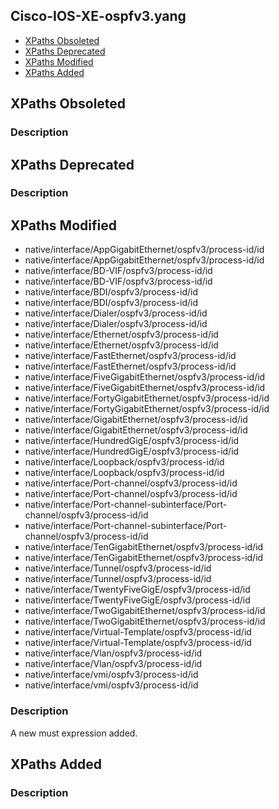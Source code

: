 ## Cisco-IOS-XE-ospfv3.yang


- [XPaths Obsoleted](#xpaths-obsoleted)
- [XPaths Deprecated](#xpaths-deprecated)
- [XPaths Modified](#xpaths-modified)
- [XPaths Added](#xpaths-added)

## XPaths Obsoleted

### Description

## XPaths Deprecated

### Description

## XPaths Modified

- native/interface/AppGigabitEthernet/ospfv3/process-id/id
- native/interface/AppGigabitEthernet/ospfv3/process-id/id
- native/interface/BD-VIF/ospfv3/process-id/id
- native/interface/BD-VIF/ospfv3/process-id/id
- native/interface/BDI/ospfv3/process-id/id
- native/interface/BDI/ospfv3/process-id/id
- native/interface/Dialer/ospfv3/process-id/id
- native/interface/Dialer/ospfv3/process-id/id
- native/interface/Ethernet/ospfv3/process-id/id
- native/interface/Ethernet/ospfv3/process-id/id
- native/interface/FastEthernet/ospfv3/process-id/id
- native/interface/FastEthernet/ospfv3/process-id/id
- native/interface/FiveGigabitEthernet/ospfv3/process-id/id
- native/interface/FiveGigabitEthernet/ospfv3/process-id/id
- native/interface/FortyGigabitEthernet/ospfv3/process-id/id
- native/interface/FortyGigabitEthernet/ospfv3/process-id/id
- native/interface/GigabitEthernet/ospfv3/process-id/id
- native/interface/GigabitEthernet/ospfv3/process-id/id
- native/interface/HundredGigE/ospfv3/process-id/id
- native/interface/HundredGigE/ospfv3/process-id/id
- native/interface/Loopback/ospfv3/process-id/id
- native/interface/Loopback/ospfv3/process-id/id
- native/interface/Port-channel/ospfv3/process-id/id
- native/interface/Port-channel/ospfv3/process-id/id
- native/interface/Port-channel-subinterface/Port-channel/ospfv3/process-id/id
- native/interface/Port-channel-subinterface/Port-channel/ospfv3/process-id/id
- native/interface/TenGigabitEthernet/ospfv3/process-id/id
- native/interface/TenGigabitEthernet/ospfv3/process-id/id
- native/interface/Tunnel/ospfv3/process-id/id
- native/interface/Tunnel/ospfv3/process-id/id
- native/interface/TwentyFiveGigE/ospfv3/process-id/id
- native/interface/TwentyFiveGigE/ospfv3/process-id/id
- native/interface/TwoGigabitEthernet/ospfv3/process-id/id
- native/interface/TwoGigabitEthernet/ospfv3/process-id/id
- native/interface/Virtual-Template/ospfv3/process-id/id
- native/interface/Virtual-Template/ospfv3/process-id/id
- native/interface/Vlan/ospfv3/process-id/id
- native/interface/Vlan/ospfv3/process-id/id
- native/interface/vmi/ospfv3/process-id/id
- native/interface/vmi/ospfv3/process-id/id

### Description

A new must expression added.

## XPaths Added

### Description
